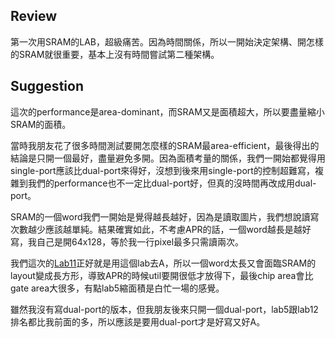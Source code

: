 ## Review
第一次用SRAM的LAB，超級痛苦。因為時間關係，所以一開始決定架構、開怎樣的SRAM就很重要，基本上沒有時間嘗試第二種架構。
## Suggestion
這次的performance是area-dominant，而SRAM又是面積超大，所以要盡量縮小SRAM的面積。

當時我朋友花了很多時間測試要開怎麼樣的SRAM最area-efficient，最後得出的結論是只開一個最好，盡量避免多開。因為面積考量的關係，我們一開始都覺得用single-port應該比dual-port來得好，沒想到後來用single-port的控制超難寫，複雜到我們的performance也不一定比dual-port好，但真的沒時間再改成用dual-port。

SRAM的一個word我們一開始是覺得越長越好，因為是讀取圖片，我們想說讀寫次數越少應該越單純。結果確實如此，不考慮APR的話，一個word越長是越好寫，我自己是開64x128，等於我一行pixel最多只需讀兩次。

我們這次的[Lab11](https://github.com/CharlieG03/IC_Lab_2024_Fall/tree/main/Lab11)正好就是用這個lab去A，所以一個word太長又會面臨SRAM的layout變成長方形，導致APR的時候util要開很低才放得下，最後chip area會比gate area大很多，有點lab5縮面積是白忙一場的感覺。

雖然我沒有寫dual-port的版本，但我朋友後來只開一個dual-port，lab5跟lab12排名都比我前面的多，所以應該是要用dual-port才是好寫又好A。
